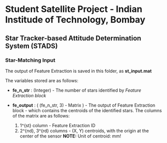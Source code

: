 # Student Satellite Project - Indian Institude of Technology, Bombay

## Star Tracker-based Attitude Determination System (STADS)

### Star-Matching Input

The output of Feature Extraction is saved in this folder, as **st_input.mat**

The variables stored are as follows:
* **fe_n_str** : (Integer) - The number of stars identified by *Feature Extraction block*

* **fe_output** : ( (fe_n_str, 3) - Matrix ) - The output of Feature Extraction block - which contains the centroids of the identified stars. The columns of the matrix are as follows:
	1. 1^{st} column - Feature Extraction ID
	1. 2^{nd}, 3^{rd} columns - (X, Y) centroids, with the origin at the center of the sensor
	**NOTE:** Unit of centroid: mm!